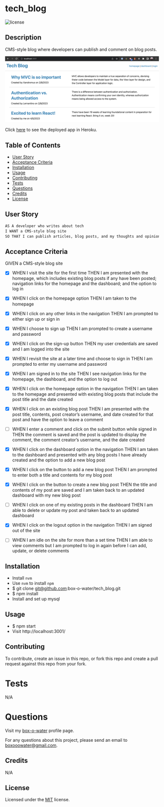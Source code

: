 # tech_blog

![license](https://img.shields.io/static/v1?label=license&message=MIT&color=blue)

## Description

CMS-style blog where developers can publish and comment on blog posts.

![preview](/assets/images/tech_blog_preview.png)

Click [here](https://techblogbow.herokuapp.com/) to see the deployed app in Heroku.

## Table of Contents

- [User Story](#user-story)
- [Acceptance Criteria](#acceptance-criteria)
- [Installation](#installation)
- [Usage](#usage)
- [Contributing](#contributing)
- [Tests](#tests)
- [Questions](#questions)
- [Credits](#credits)
- [License](#license)

## User Story

```md
AS A developer who writes about tech
I WANT a CMS-style blog site
SO THAT I can publish articles, blog posts, and my thoughts and opinions
```

## Acceptance Criteria

GIVEN a CMS-style blog site

- [x] WHEN I visit the site for the first time
      THEN I am presented with the homepage, which includes existing blog posts if any have been posted; navigation links for the homepage and the dashboard; and the option to log in

- [x] WHEN I click on the homepage option
      THEN I am taken to the homepage

- [x] WHEN I click on any other links in the navigation
      THEN I am prompted to either sign up or sign in

- [x] WHEN I choose to sign up
      THEN I am prompted to create a username and password

- [x] WHEN I click on the sign-up button
      THEN my user credentials are saved and I am logged into the site

- [x] WHEN I revisit the site at a later time and choose to sign in
      THEN I am prompted to enter my username and password

- [x] WHEN I am signed in to the site
      THEN I see navigation links for the homepage, the dashboard, and the option to log out

- [x] WHEN I click on the homepage option in the navigation
      THEN I am taken to the homepage and presented with existing blog posts that include the post title and the date created

- [x] WHEN I click on an existing blog post
      THEN I am presented with the post title, contents, post creator’s username, and date created for that post and have the option to leave a comment

- [ ] WHEN I enter a comment and click on the submit button while signed in
      THEN the comment is saved and the post is updated to display the comment, the comment creator’s username, and the date created

- [x] WHEN I click on the dashboard option in the navigation
      THEN I am taken to the dashboard and presented with any blog posts I have already created and the option to add a new blog post

- [x] WHEN I click on the button to add a new blog post
      THEN I am prompted to enter both a title and contents for my blog post

- [x] WHEN I click on the button to create a new blog post
      THEN the title and contents of my post are saved and I am taken back to an updated dashboard with my new blog post

- [ ] WHEN I click on one of my existing posts in the dashboard
      THEN I am able to delete or update my post and taken back to an updated dashboard

- [x] WHEN I click on the logout option in the navigation
      THEN I am signed out of the site

- [ ] WHEN I am idle on the site for more than a set time
      THEN I am able to view comments but I am prompted to log in again before I can add, update, or delete comments

## Installation

- Install `nvm`
- Use `nvm` to install `npm`
- $ git clone git@github.com:box-o-water/tech_blog.git
- $ npm install
- Install and set up mysql

## Usage

- $ npm start
- Visit http://localhost:3001/

## Contributing

To contribute, create an issue in this repo, or fork this repo and create a pull request against this repo from your fork.

# Tests

N/A

# Questions

Visit my [box-o-water](https://github.com/box-o-water) profile page.

For any questions about this project, please send an email to <boxooowater@gmail.com>.

## Credits

N/A

## License

Licensed under the [MIT](/LICENSE) license.
